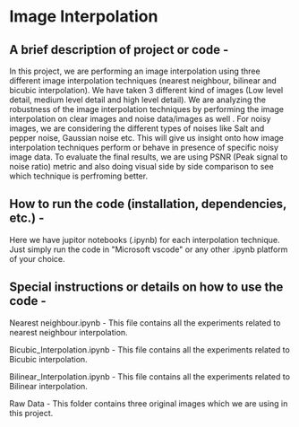 # Image Interpolation

## A brief description of project or code -  
In this project, we are performing an image interpolation using three different image interpolation techniques (nearest neighbour, bilinear and bicubic interpolation). We have taken 3 different kind of images (Low level detail, medium level detail and high level detail). We are analyzing the robustness of the image interpolation techniques by performing the image interpolation on clear images and noise data/images as well . For noisy images, we are considering the different types of noises like Salt and pepper noise, Gaussian noise etc. This will give us insight onto how image interpolation techniques perform or behave in presence of specific noisy image data. To evaluate the final results, we are using PSNR (Peak signal to noise ratio) metric and also doing visual side by side comparison to see which technique is perfroming better.
  
## How to run the code (installation, dependencies, etc.) - 
Here we have jupitor notebooks (.ipynb) for each interpolation technique. Just simply run the code in "Microsoft vscode" or any other .ipynb platform of your choice.

## Special instructions or details on how to use the code - 
Nearest neighbour.ipynb - This file contains all the experiments related to nearest neighbour interpolation.

Bicubic_Interpolation.ipynb -  This file contains all the experiments related to Bicubic interpolation.

Bilinear_Interpolation.ipynb - This file contains all the experiments related to Bilinear interpolation.

Raw Data - This folder contains three original images which we are using in this project.  
